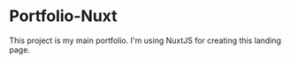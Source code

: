 # Portfolio-Nuxt
This project is my main portfolio. I'm using NuxtJS for creating this landing page.
